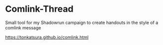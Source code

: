 # Comlink-Thread
Small tool for my Shadowrun campaign to create handouts in the style of a comlink message

https://tonkatsura.github.io/comlink.html
